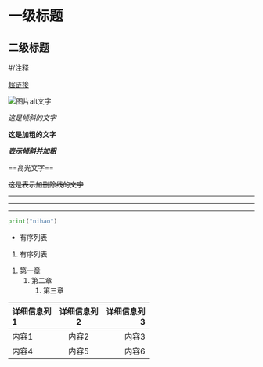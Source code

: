 # 一级标题
<!--输入#然后空格-->

## 二级标题
<!--入##然后空格-->

#/注释 
<!--#/-->

[超链接](www.google.com)
<!--[name](URL)-->

![图片alt文字](图片链接 "figure title")
<!--![图片说明](图片地址‘’‘name’)-->

*这是倾斜的文字*
<!--*文字*表倾斜-->

**这是加粗的文字**
<!--**文字**表加粗-->

***表示倾斜并加粗***
<!--***文字***表倾斜且加粗-->

==高光文字==
<!--==文字==表示高光文字-->

~~这是表示加删除线的文字~~
<!--~~文字~~表删除线-->

***
___
---

<!--***or___or---表示分割线-->

```python
print("nihao")
```
<!--
```代表代码块，后面可以根据具体代码标识，让语句高亮显示
 C 语言：`c`
 Python：`python`
 C#：`csharp`
 C++：`cpp`
 -->

- 有序列表
  <!-- -加空格，有序列表-->

1. 有序列表
<!-- 1.加空格，有序列表-->

1. 第一章
	1. 第二章
		1. 第三章
	<!--有序列表回车加tab为嵌套列表-->

| 详细信息列<br/>1 | 详细信息列<br/>2 | 详细信息列<br/>3 |
|:--------|:--------:|--------:|
| 内容1 | 内容2 | 内容3 |
| 内容4 | 内容5 | 内容6 |

<!--表格 冒号在左面左对齐，两边的话居中，右面是右对齐，<br/>为换行；-->

